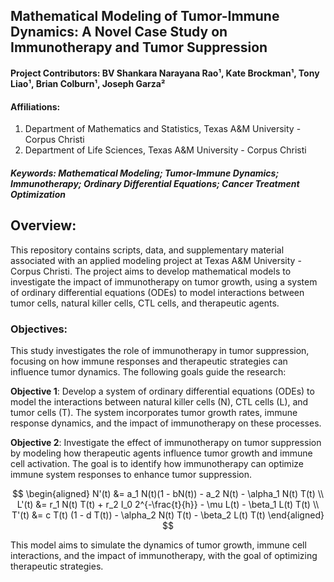 ## Mathematical Modeling of Tumor-Immune Dynamics: A Novel Case Study on Immunotherapy and Tumor Suppression

#### Project Contributors: BV Shankara Narayana Rao¹, Kate Brockman¹, Tony Liao¹, Brian Colburn¹, Joseph Garza²

#### Affiliations:
1. Department of Mathematics and Statistics, Texas A&M University - Corpus Christi  
2. Department of Life Sciences, Texas A&M University - Corpus Christi

##### **Keywords**: Mathematical Modeling; Tumor-Immune Dynamics; Immunotherapy; Ordinary Differential Equations; Cancer Treatment Optimization


## Overview:

This repository contains scripts, data, and supplementary material associated with an applied modeling project  at Texas A&M University - Corpus Christi. The project aims to develop mathematical models to investigate the impact of immunotherapy on tumor growth, using a system of ordinary differential equations (ODEs) to model interactions between tumor cells, natural killer cells, CTL cells, and therapeutic agents.

### Objectives:

This study investigates the role of immunotherapy in tumor suppression, focusing on how immune responses and therapeutic strategies can influence tumor dynamics. The following goals guide the research:

**Objective 1**: Develop a system of ordinary differential equations (ODEs) to model the interactions between natural killer cells (N), CTL cells (L), and tumor cells (T). The system incorporates tumor growth rates, immune response dynamics, and the impact of immunotherapy on these processes.

**Objective 2**: Investigate the effect of immunotherapy on tumor suppression by modeling how therapeutic agents influence tumor growth and immune cell activation. The goal is to identify how immunotherapy can optimize immune system responses to enhance tumor suppression.

$$
\begin{aligned}
N'(t) &= a_1 N(t)(1 - bN(t)) - a_2 N(t) - \alpha_1 N(t) T(t) \\
L'(t) &= r_1 N(t) T(t) + r_2 I_0 2^{-\frac{t}{h}} - \mu L(t) - \beta_1 L(t) T(t) \\
T'(t) &= c T(t) (1 - d T(t)) - \alpha_2 N(t) T(t) - \beta_2 L(t) T(t)
\end{aligned}
$$

This model aims to simulate the dynamics of tumor growth, immune cell interactions, and the impact of immunotherapy, with the goal of optimizing therapeutic strategies.
